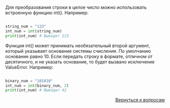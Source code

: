 Для преобразования строки в целое число можно использовать встроенную функцию int(). Например:

```python

string_num = "123"
int_num = int(string_num)
print(int_num) # Выводит 123
```

Функция int() может принимать необязательный второй аргумент, который указывает основание системы счисления.
По умолчанию основание равно 10. Если передать строку в формате, отличном от десятичного, и не указать основание,
то будет вызвано исключение ValueError. Например:

```python

binary_num = "101010"
int_num = int(binary_num, 2)
print(int_num) # Выводит 42
```

<div align="right">

[Вернуться к вопросам](../Вопросы.md)

</div>
